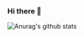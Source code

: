 ### Hi there 👋


![Anurag's github stats](https://github-readme-stats.vercel.app/api?username=hasheemismath&count_private=true&show_icons=true&theme=dracula)

